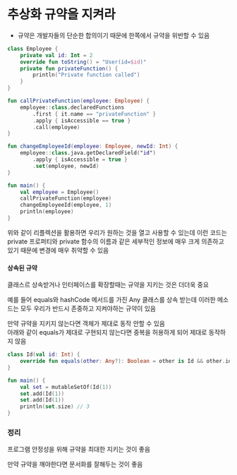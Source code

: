# 추상화 규약을 지켜라

* 규약은 개발자들의 단순한 합의이기 때문에 한쪽에서 규약을 위반할 수 있음

```kotlin
class Employee {
    private val id: Int = 2
    override fun toString() = "User(id=$id)"
    private fun privateFunction() {
        println("Private function called")
    }
}

fun callPrivateFunction(employee: Employee) {
    employee::class.declaredFunctions
        .first { it.name == "privateFunction" }
        .apply { isAccessible == true }
        .call(employee)
}

fun changeEmployeeId(employee: Employee, newId: Int) {
    employee::class.java.getDeclaredField("id")
        .apply { isAccessible = true }
        .set(employee, newId)
}

fun main() {
    val employee = Employee()
    callPrivateFunction(employee)
    changeEmployeeId(employee, 1)
    println(employee)
} 
```

위와 같이 리플렉션을 활용하면 우리가 원하는 것을 열고 사용할 수 있는데 이런 코드는 private 프로퍼티와 private 함수의 이름과 같은 세부적인 정보에 매우 크게 의존하고 있기 때문에 변경에 매우 취약할 수 있음

#### 상속된 규약

클래스르 상속받거나 인터페이스를 확장할때는 규약을 지키는 것은 더더욱 중요

예를 들어 equals와 hashCode 메서드를 가진 Any 클래스를 상속 받는데 이러한 메소드는 모두 우리가 반드시 존중하고 지켜야하는 규약이 있음

만약 규약을 지키지 않는다면 객체가 제대로 동작 안할 수 있음\
아래와 같이 equals가 제대로 구현되지 않는다면 중복을 허용하게 되어 제대로 동작하지 않음

```kotlin
class Id(val id: Int) {
    override fun equals(other: Any?): Boolean = other is Id && other.id == id
}

fun main() {
    val set = mutableSetOf(Id(1))
    set.add(Id(1))    
    set.add(Id(1))
    println(set.size) // 3
}
```

### 정리

프로그램 안정성을 위해 규약을 최대한 지키는 것이 좋음

만약 규약을 깨야한다면 문서화를 잘해두는 것이 좋음

